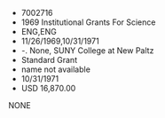 * 7002716
* 1969 Institutional Grants For Science
* ENG,ENG
* 11/26/1969,10/31/1971
* -. None, SUNY College at New Paltz
* Standard Grant
*   name not available
* 10/31/1971
* USD 16,870.00

NONE